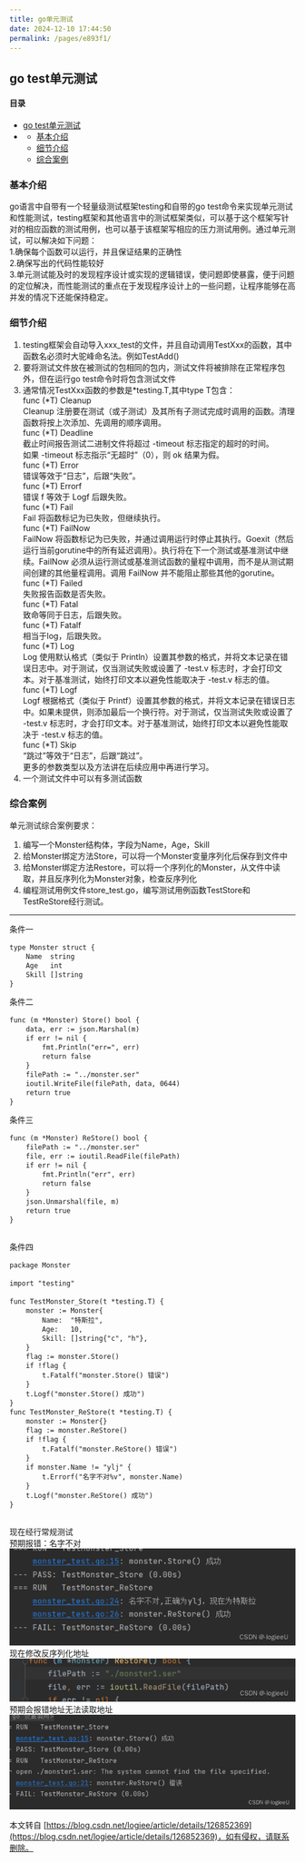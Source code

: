 ```yaml
---
title: go单元测试
date: 2024-12-10 17:44:50
permalink: /pages/e893f1/
---
```

 

[](https://blog.csdn.net/logiee/article/details/126852369)go test单元测试
---------------------------------------------------------------------

#### 目录

*   [go test单元测试](about:blank#go_test_0)
*   *   [基本介绍](about:blank#_3)
    *   [细节介绍](about:blank#_8)
    *   [综合案例](about:blank#_39)

### [](https://blog.csdn.net/logiee/article/details/126852369)基本介绍

go语言中自带有一个轻量级测试框架testing和自带的go test命令来实现单元测试和性能测试，testing框架和其他语言中的测试框架类似，可以基于这个框架写针对的相应函数的测试用例，也可以基于该框架写相应的压力测试用例。通过单元测试，可以解决如下问题：  
1.确保每个函数可以运行，并且保证结果的正确性  
2.确保写出的代码性能较好  
3.单元测试能及时的发现程序设计或实现的逻辑错误，使问题即使暴露，便于问题的定位解决，而性能测试的重点在于发现程序设计上的一些问题，让程序能够在高并发的情况下还能保持稳定。

### [](https://blog.csdn.net/logiee/article/details/126852369)细节介绍

1.  testing框架会自动导入xxx\_test的文件，并且自动调用TestXxx的函数，其中函数名必须时大驼峰命名法。例如TestAdd()
2.  要将测试文件放在被测试的包相同的包内，测试文件将被排除在正常程序包外，但在运行go test命令时将包含测试文件
3.  通常情况TestXxx函数的参数是\*testing.T,其中type T包含：  
    func (\*T) Cleanup  
    Cleanup 注册要在测试（或子测试）及其所有子测试完成时调用的函数。清理函数将按上次添加、先调用的顺序调用。  
    func (\*T) Deadline  
    截止时间报告测试二进制文件将超过 -timeout 标志指定的超时的时间。  
    如果 -timeout 标志指示“无超时”（0），则 ok 结果为假。  
    func (\*T) Error  
    错误等效于“日志”，后跟“失败”。  
    func (\*T) Errorf  
    错误 f 等效于 Logf 后跟失败。  
    func (\*T) Fail  
    Fail 将函数标记为已失败，但继续执行。  
    func (\*T) FailNow  
    FailNow 将函数标记为已失败，并通过调用运行时停止其执行。Goexit（然后运行当前gorutine中的所有延迟调用）。执行将在下一个测试或基准测试中继续。FailNow 必须从运行测试或基准测试函数的量程中调用，而不是从测试期间创建的其他量程调用。调用 FailNow 并不能阻止那些其他的gorutine。  
    func (\*T) Failed  
    失败报告函数是否失败。  
    func (\*T) Fatal  
    致命等同于日志，后跟失败。  
    func (\*T) Fatalf  
    相当于log，后跟失败。  
    func (\*T) Log  
    Log 使用默认格式（类似于 Println）设置其参数的格式，并将文本记录在错误日志中。对于测试，仅当测试失败或设置了 -test.v 标志时，才会打印文本。对于基准测试，始终打印文本以避免性能取决于 -test.v 标志的值。  
    func (\*T) Logf  
    Logf 根据格式（类似于 Printf）设置其参数的格式，并将文本记录在错误日志中。如果未提供，则添加最后一个换行符。对于测试，仅当测试失败或设置了 -test.v 标志时，才会打印文本。对于基准测试，始终打印文本以避免性能取决于 -test.v 标志的值。  
    func (\*T) Skip  
    “跳过”等效于“日志”，后跟“跳过”。  
    更多的参数类型以及方法讲在后续应用中再进行学习。
4.  一个测试文件中可以有多测试函数

### [](https://blog.csdn.net/logiee/article/details/126852369)综合案例

单元测试综合案例要求：

1.  编写一个Monster结构体，字段为Name，Age，Skill
2.  给Monster绑定方法Store，可以将一个Monster变量序列化后保存到文件中
3.  给Monster绑定方法Restore，可以将一个序列化的Monster，从文件中读取，并且反序列化为Monster对象，检查反序列化
4.  编程测试用例文件store\_test.go，编写测试用例函数TestStore和TestReStore经行测试。

* * *

条件一

```
type Monster struct {
	Name  string
	Age   int
	Skill []string
}

```

条件二

```
func (m *Monster) Store() bool {
	data, err := json.Marshal(m)
	if err != nil {
		fmt.Println("err=", err)
		return false
	}
	filePath := "../monster.ser"
	ioutil.WriteFile(filePath, data, 0644)
	return true
}

```

条件三

```
func (m *Monster) ReStore() bool {
	filePath := "../monster.ser"
	file, err := ioutil.ReadFile(filePath)
	if err != nil {
		fmt.Println("err", err)
		return false
	}
	json.Unmarshal(file, m)
	return true
}


```

条件四

```
package Monster

import "testing"

func TestMonster_Store(t *testing.T) {
	monster := Monster{
		Name:  "特斯拉",
		Age:   10,
		Skill: []string{"c", "h"},
	}
	flag := monster.Store()
	if !flag {
		t.Fatalf("monster.Store() 错误")
	}
	t.Logf("monster.Store() 成功")
}
func TestMonster_ReStore(t *testing.T) {
	monster := Monster{}
	flag := monster.ReStore()
	if !flag {
		t.Fatalf("monster.ReStore() 错误")
	}
	if monster.Name != "ylj" {
		t.Errorf("名字不对%v", monster.Name)
	}
	t.Logf("monster.ReStore() 成功")
}


```

现在经行常规测试  
预期报错：名字不对  
![在这里插入图片描述](assets/f46214192ccf976de34ce78aeb3fa88e.png)  
现在修改反序列化地址  
![在这里插入图片描述](assets/4e974730b3b49098d97a5a10a5091f9a.png)  
预期会报错地址无法读取地址  
![在这里插入图片描述](assets/9e1dcf3763e666183396c15adbf92a0b.png)

 

  

本文转自 [https://blog.csdn.net/logiee/article/details/126852369](https://blog.csdn.net/logiee/article/details/126852369)，如有侵权，请联系删除。